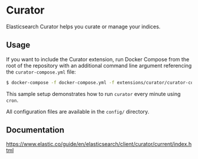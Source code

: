# Curator

Elasticsearch Curator helps you curate or manage your indices.

## Usage

If you want to include the Curator extension, run Docker Compose from the root of the repository with an additional
command line argument referencing the `curator-compose.yml` file:

```bash
$ docker-compose -f docker-compose.yml -f extensions/curator/curator-compose.yml up
```

This sample setup demonstrates how to run `curator` every minute using `cron`.

All configuration files are available in the `config/` directory.

## Documentation

https://www.elastic.co/guide/en/elasticsearch/client/curator/current/index.html
